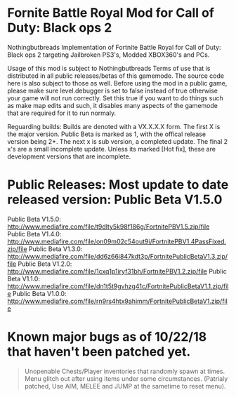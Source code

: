 # Fornite Battle Royal Mod for Call of Duty: Black ops 2
Nothingbutbreads Implementation of Fortnite Battle Royal for Call of Duty: Black ops 2 targeting Jailbroken PS3's, Modded XBOX360's and PCs.

Usage of this mod is subject to Nothingbutbreads Terms of use that is distributed in all public releases/betas of this gamemode. The source code here is also subject to those as well. Before using the mod in a public game, please make sure level.debugger is set to false instead of true otherwise your game will not run correctly. Set this true if you want to do things such as make map edits and such, it disables many aspects of the gamemode that are required for it to run normaly.

Reguarding builds: Builds are denoted with a VX.X.X.X form. The first X is the major version. Public Beta is marked as 1, with the offical release version being 2+. The next x is sub version, a completed update. The final 2 x's are a small incomplete update. Unless its marked [Hot fix], these are development versions that are incomplete.
# Public Releases: Most update to date released version: Public Beta V1.5.0
Public Beta V1.5.0: http://www.mediafire.com/file/t9dlty5k98f186g/FortnitePBV1.5.zip/file
Public Beta V1.4.0: http://www.mediafire.com/file/on09m02c54out9i/FortnitePBV1.4PassFixed.zip/file
Public Beta V1.3.0: http://www.mediafire.com/file/dd6z66i847kdt3p/FortnitePublicBetaV1.3.zip/file
Public Beta V1.2.0: http://www.mediafire.com/file/1cxq1p1iryf31bh/FortnitePBV1.2.zip/file
Public Beta V1.1.0: http://www.mediafire.com/file/dn1t5t9gvhzg41c/FortnitePublicBetaV1.1.zip/file
Public Beta V1.0.0: http://www.mediafire.com/file/rn9rs4htx9ahimm/FortnitePublicBetaV1.zip/file

# Known major bugs as of 10/22/18 that haven't been patched yet.
> Unopenable Chests/Player inventories that randomly spawn at times. 
> Menu glitch out after using items under some circumstances. (Patrialy patched, Use AIM, MELEE and JUMP at the sametime to reset menu). 

